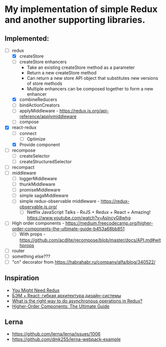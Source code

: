 # My implementation of simple Redux and another supporting libraries.

## Implemented:
- [ ] redux
  - [x] createStore
  - [ ] createStore enhancers
    - Take an existing createStore method as a parameter
    - Return a new createStore method
    - Can return a new store API object that substitutes new versions of store methods
    - Multiple enhancers can be composed together to form a new enhancer
  - [x] combineReducers
  - [ ] bindActionCreators
  - [ ] applyMiddleware - https://redux.js.org/api-reference/applymiddleware
  - [ ] compose
- [x] react-redux
  - [ ] connect
    - [ ] Optimize
  - [x] Provide component
- [ ] recompose
  - [ ] createSelector
  - [ ] createStructuredSelector
- [ ] recompact
- [ ] middleware
  - [ ] loggerMiddleware
  - [ ] thunkMiddleware
  - [ ] promiseMiddleware
  - [ ] simple sagaMiddleware
  - [ ] simple redux-observable middleware - https://redux-observable.js.org/
    - [ ] Netflix JavaScript Talks - RxJS + Redux + React = Amazing! https://www.youtube.com/watch?v=AslncyG8whg
- [ ] High order components - https://medium.freecodecamp.org/higher-order-components-the-ultimate-guide-b453a68bb851
  - [ ] With props - https://github.com/acdlite/recompose/blob/master/docs/API.md#withprops
- [ ] router
- [ ] something else???
- [ ] "cn" decorator from https://habrahabr.ru/company/alfa/blog/340522/

## Inspiration
 * [You Might Need Redux](http://blog.isquaredsoftware.com/presentations/2017-09-might-need-redux-ecosystem)
 * [БЭМ + React: гибкая архитектура дизайн-системы](https://habrahabr.ru/company/alfa/blog/340522/)
 * [What is the right way to do asynchronous operations in Redux?](https://decembersoft.com/posts/what-is-the-right-way-to-do-asynchronous-operations-in-redux/)
 * [Higher-Order Components: The Ultimate Guide](https://medium.freecodecamp.org/higher-order-components-the-ultimate-guide-b453a68bb851)

## Lerna
 * https://github.com/lerna/lerna/issues/1006
 * https://github.com/dmk255/lerna-webpack-example
